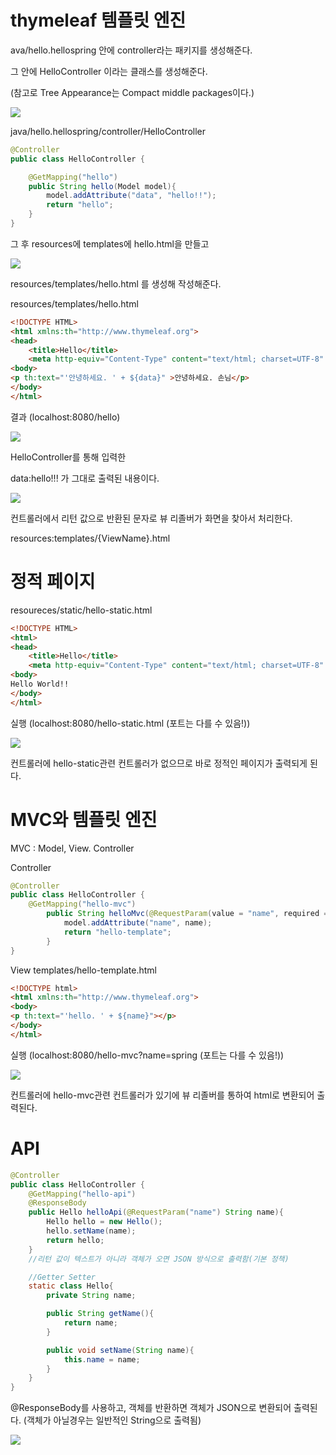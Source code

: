 # thymeleaf 템플릿 엔진
ava/hello.hellospring 안에 controller라는 패키지를 생성해준다.

그 안에 HelloController 이라는 클래스를 생성해준다.

(참고로 Tree Appearance는 Compact middle packages이다.)

<img src=img/hellocontroller1.JPG>

java/hello.hellospring/controller/HelloController
``` java
@Controller
public class HelloController {

    @GetMapping("hello")
    public String hello(Model model){
        model.addAttribute("data", "hello!!");
        return "hello";
    }
}

```

그 후 
resources에 templates에 hello.html을 만들고 

<img src=img/hellohtml1.JPG>

resources/templates/hello.html 를 생성해 작성해준다.

resources/templates/hello.html
``` html
<!DOCTYPE HTML>
<html xmlns:th="http://www.thymeleaf.org">
<head>
    <title>Hello</title>
    <meta http-equiv="Content-Type" content="text/html; charset=UTF-8" /> </head>
<body>
<p th:text="'안녕하세요. ' + ${data}" >안녕하세요. 손님</p>
</body>
</html>
```

결과
(localhost:8080/hello)

<img src=img/hellohtml2.JPG>


HelloController를 통해 입력한

data:hello!!! 가 그대로 출력된 내용이다.

<img src=img/원리1.JPG>

컨트롤러에서 리턴 값으로 반환된 문자로 뷰 리졸버가 화면을 찾아서 처리한다.

resources:templates/{ViewName}.html


# 정적 페이지

resoureces/static/hello-static.html
``` html
<!DOCTYPE HTML>
<html>
<head>
    <title>Hello</title>
    <meta http-equiv="Content-Type" content="text/html; charset=UTF-8" /> </head>
<body>
Hello World!!
</body>
</html>

```

실행
(localhost:8080/hello-static.html (포트는 다를 수 있음!))

<img src=img/원리2.jpg>

컨트롤러에 hello-static관련 컨트롤러가 없으므로 바로 정적인 페이지가 출력되게 된다.



# MVC와 템플릿 엔진

MVC : Model, View. Controller

Controller
``` java
@Controller
public class HelloController {
    @GetMapping("hello-mvc")
        public String helloMvc(@RequestParam(value = "name", required = false) String name, Model model){
            model.addAttribute("name", name);
            return "hello-template";
        }
}
```

View
templates/hello-template.html
``` html
<!DOCTYPE html>
<html xmlns:th="http://www.thymeleaf.org">
<body>
<p th:text="'hello. ' + ${name}"></p>
</body>
</html>
```

실행
(localhost:8080/hello-mvc?name=spring (포트는 다를 수 있음!))

<img src=img/원리3.jpg>

컨트롤러에 hello-mvc관련 컨트롤러가 있기에 뷰 리졸버를 통하여 html로 변환되어 출력된다.


# API

``` java
@Controller
public class HelloController {
    @GetMapping("hello-api")
    @ResponseBody
    public Hello helloApi(@RequestParam("name") String name){
        Hello hello = new Hello();
        hello.setName(name);
        return hello;
    }
    //리턴 값이 텍스트가 아니라 객체가 오면 JSON 방식으로 출력함(기본 정책)

    //Getter Setter
    static class Hello{
        private String name;

        public String getName(){
            return name;
        }

        public void setName(String name){
            this.name = name;
        }
    }
}
```
@ResponseBody를 사용하고, 객체를 반환하면 객체가 JSON으로 변환되어 출력된다.
(객체가 아닐경우는 일반적인 String으로 출력됨)

<img src=img/원리4.jpg>
